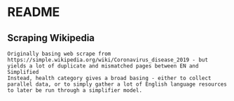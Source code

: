 # README

## Scraping Wikipedia
    Originally basing web scrape from https://simple.wikipedia.org/wiki/Coronavirus_disease_2019 - but yields a lot of duplicate and mismatched pages between EN and Simplified
    Instead, health category gives a broad basing - either to collect parallel data, or to simply gather a lot of English language resources to later be run through a simplifier model.